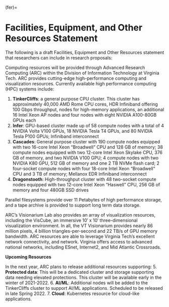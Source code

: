 (fer)=

# Facilities, Equipment, and Other Resources Statement

The following is a draft Facilities, Equipment and Other Resources statement that researchers can include in research proposals:

Computing resources will be provided through Advanced Research Computing (ARC) within the Division of Information Technology at Virginia Tech. ARC provides cutting-edge high-performance computing and visualization resources. Currently available high performance computing (HPC) systems include: 

1. **TinkerCliffs**: a general purpose CPU cluster. This cluster has approximately 40,000 AMD Rome CPU cores, HDR Infiniband offering 100 Gbps throughput, nodes for high-memory applications, an additional 16 Intel Xeon AP nodes and four nodes with eight NVIDIA A100-80GB GPUs each
2. **Infer**: GPU-based cluster made up of 58 compute nodes with a total of 4 NVIDIA Volta V100 GPUs, 18 NVIDIA Tesla T4 GPUs, and 80 NVIDIA Tesla P100 GPUs; Infiniband interconnect
3. **Cascades**: General purpose cluster with 190 compute nodes equipped with two 16-core Intel Xeon “Broadwell” CPU and 128 GB of memory; 38 compute nodes equipped with two 12-core Intel Xeon Skylake CPU, 376 GB of memory, and two NVIDIA V100 GPU; 4 compute nodes with two NVIDIA K80 GPU, 512 GB of memory and one 2 TB NVMe flash card; 2 four-socket compute nodes with four 18-core Intel Xeon “Broadwell” CPU and 3 TB of memory; Mellanox EDR Infiniband interconnect
4. **Dragonstooth**: High-throughput cluster with 48 two-socket compute nodes equipped with two 12-core Intel Xeon “Haswell” CPU, 256 GB of memory and four 480GB SSD drives

Parallel filesystems provide over 11 Petabytes of high performance storage, and a tape archive is provided to support long term data storage. 

ARC’s Visionarium Lab also provides an array of visualization resources, including the VisCube, an immersive 10′ x 10′ three-dimensional visualization environment. In all, the VT Visionarium provides nearly 86 million pixels, 4 billion triangles-per-second and 22 TB/s of GPU memory bandwidth. ARC resources are able to leverage Virginia Tech’s excellent network connectivity, and network. Virginia offers access to advanced national networks, including ESnet, Internet2, and Mid Atlantic Crossroads. 

**Upcoming Resources**

In the next year, ARC plans to release additional resources supporting:
5. **Protected data**: This will be a dedicated cluster and storage supporting data needing elevated protections. This cluster will be available early in the winter of 2021-2022.
6. **AI/ML**: Additional nodes will be added to the TinkerCliffs cluster to support AI/ML applications. Scheduled to be released in late Spring 2022.
7. **Cloud**: Kubernetes resource for cloud-like applications.
